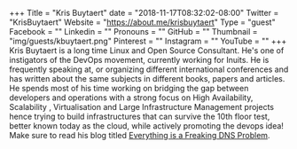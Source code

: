 +++
Title = "Kris Buytaert"
date = "2018-11-17T08:32:02-08:00"
Twitter = "KrisBuytaert"
Website = "https://about.me/krisbuytaert"
Type = "guest"
Facebook = ""
Linkedin = ""
Pronouns = ""
GitHub = ""
Thumbnail = "img/guests/kbuytaert.png"
Pinterest = ""
Instagram = ""
YouTube = ""
+++
Kris Buytaert is a long time Linux and Open Source Consultant. He's one of instigators of the DevOps movement, currently working for Inuits. He is frequently speaking at, or organizing different international conferences and has written about the same subjects in different books, papers and articles. He spends most of his time working on bridging the gap between developers and operations with a strong focus on High Availability, Scalability , Virtualisation and Large Infrastructure Management projects hence trying to build infrastructures that can survive the 10th floor test, better known today as the cloud, while actively promoting the devops idea! Make sure to read his blog titled [Everything is a Freaking DNS Problem](http://www.krisbuytaert.be/blog/).
